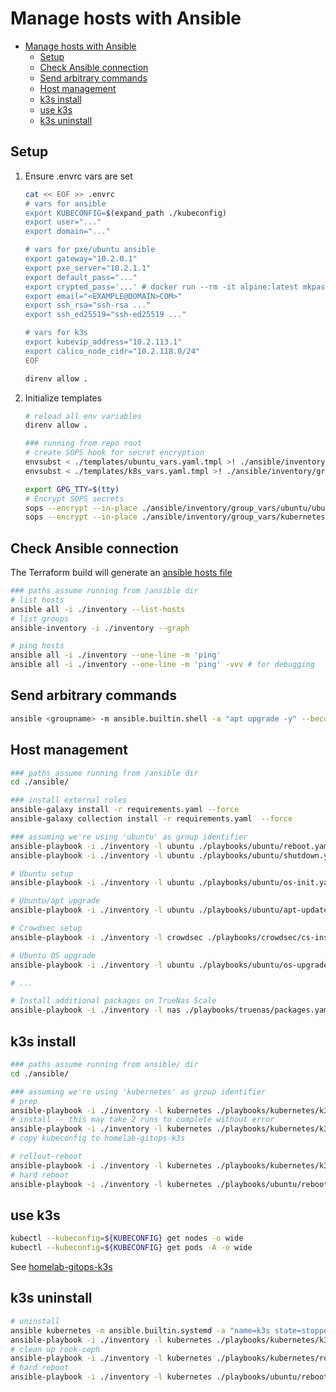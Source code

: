# Manage hosts with Ansible

- [Manage hosts with Ansible](#manage-hosts-with-ansible)
  - [Setup](#setup)
  - [Check Ansible connection](#check-ansible-connection)
  - [Send arbitrary commands](#send-arbitrary-commands)
  - [Host management](#host-management)
  - [k3s install](#k3s-install)
  - [use k3s](#use-k3s)
  - [k3s uninstall](#k3s-uninstall)

## Setup

1. Ensure .envrc vars are set

   ```sh
   cat << EOF >> .envrc
   # vars for ansible
   export KUBECONFIG=$(expand_path ./kubeconfig)
   export user="..."
   export domain="..."

   # vars for pxe/ubuntu ansible
   export gateway="10.2.0.1"
   export pxe_server="10.2.1.1"
   export default_pass="..."
   export crypted_pass='...' # docker run --rm -it alpine:latest mkpasswd -m sha512 <password>
   export email="<EXAMPLE@DOMAIN>COM>"
   export ssh_rsa="ssh-rsa ..."
   export ssh_ed25519="ssh-ed25519 ..."

   # vars for k3s
   export kubevip_address="10.2.113.1"
   export calico_node_cidr="10.2.118.0/24"
   EOF
   ```

   ```sh
   direnv allow .
   ```

2. Initialize templates

   ```sh
   # reload all env variables
   direnv allow .

   ### running from repo root
   # create SOPS hook for secret encryption
   envsubst < ./templates/ubuntu_vars.yaml.tmpl >! ./ansible/inventory/group_vars/ubuntu/ubuntu_vars.sops.yaml
   envsubst < ./templates/k8s_vars.yaml.tmpl >! ./ansible/inventory/group_vars/kubernetes/k8s_vars.sops.yaml

   export GPG_TTY=$(tty)
   # Encrypt SOPS secrets
   sops --encrypt --in-place ./ansible/inventory/group_vars/ubuntu/ubuntu_vars.sops.yaml
   sops --encrypt --in-place ./ansible/inventory/group_vars/kubernetes/k8s_vars.sops.yaml
   ```

## Check Ansible connection

The Terraform build will generate an [ansible hosts file](../ansible/inventory/cluster/hosts-terraform.yaml)

```sh
### paths assume running from /ansible dir
# list hosts
ansible all -i ./inventory --list-hosts
# list groups
ansible-inventory -i ./inventory --graph

# ping hosts
ansible all -i ./inventory --one-line -m 'ping'
ansible all -i ./inventory --one-line -m 'ping' -vvv # for debugging
```

## Send arbitrary commands

```sh
ansible <groupname> -m ansible.builtin.shell -a "apt upgrade -y" --become
```

## Host management

```sh
### paths assume running from /ansible dir
cd ./ansible/

### install external roles
ansible-galaxy install -r requirements.yaml --force
ansible-galaxy collection install -r requirements.yaml  --force

### assuming we're using 'ubuntu' as group identifier
ansible-playbook -i ./inventory -l ubuntu ./playbooks/ubuntu/reboot.yaml --become
ansible-playbook -i ./inventory -l ubuntu ./playbooks/ubuntu/shutdown.yaml --become

# Ubuntu setup
ansible-playbook -i ./inventory -l ubuntu ./playbooks/ubuntu/os-init.yaml --become --ask-become-pass

# Ubuntu/apt upgrade
ansible-playbook -i ./inventory -l ubuntu ./playbooks/ubuntu/apt-update.yaml

# Crowdsec setup
ansible-playbook -i ./inventory -l crowdsec ./playbooks/crowdsec/cs-install.yaml --become

# Ubuntu OS upgrade
ansible-playbook -i ./inventory -l ubuntu ./playbooks/ubuntu/os-upgrade.yaml

# ...

# Install additional packages on TrueNas Scale
ansible-playbook -i ./inventory -l nas ./playbooks/truenas/packages.yaml --become
```

## k3s install

```sh
### paths assume running from ansible/ dir
cd ./ansible/

### assuming we're using 'kubernetes' as group identifier
# prep
ansible-playbook -i ./inventory -l kubernetes ./playbooks/kubernetes/k3s-prep.yaml --become # --ask-become-pass
# install -- this may take 2 runs to complete without error
ansible-playbook -i ./inventory -l kubernetes ./playbooks/kubernetes/k3s-install.yaml --become # --ask-become-pass
# copy kubeconfig to homelab-gitops-k3s

# rollout-reboot
ansible-playbook -i ./inventory -l kubernetes ./playbooks/kubernetes/k3s-reboot.yaml --become
# hard reboot
ansible-playbook -i ./inventory -l kubernetes ./playbooks/ubuntu/reboot.yaml --become
```

## use k3s

```sh
kubectl --kubeconfig=${KUBECONFIG} get nodes -o wide
kubectl --kubeconfig=${KUBECONFIG} get pods -A -o wide
```

See [homelab-gitops-k3s](https://github.com/ahgraber/homelab-gitops-k3s)

## k3s uninstall

```sh
# uninstall
ansible kubernetes -m ansible.builtin.systemd -a "name=k3s state=stopped" --become
ansible-playbook -i ./inventory -l kubernetes ./playbooks/kubernetes/k3s-nuke.yaml --become # --ask-become-pass
# clean up rook-ceph
ansible-playbook -i ./inventory -l kubernetes ./playbooks/kubernetes/rook-ceph-cleanup.yaml --become # --ask-become-pass
# hard reboot
ansible-playbook -i ./inventory -l kubernetes ./playbooks/ubuntu/reboot.yaml --become
```
